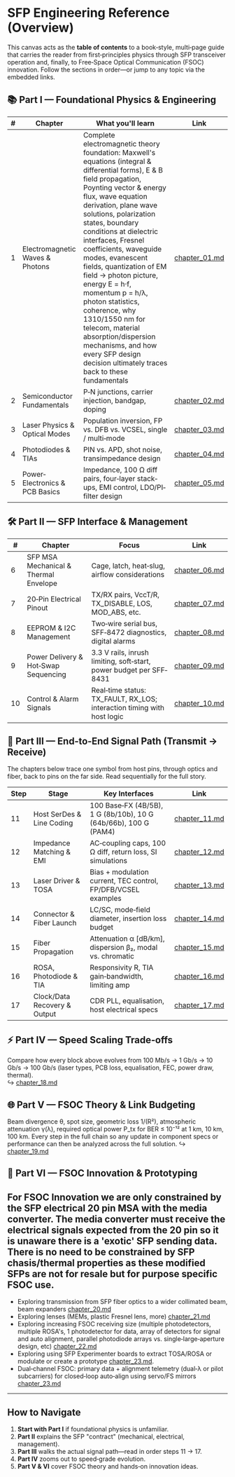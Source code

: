 # SFP Engineering Reference (Overview)

This canvas acts as the **table of contents** to a book‐style, multi‐page guide that carries the reader from first‐principles physics through SFP transceiver operation and, finally, to Free‐Space Optical Communication (FSOC) innovation. Follow the sections in order—or jump to any topic via the embedded links.

## 📚 Part I — Foundational Physics & Engineering

| # | Chapter | What you'll learn | Link |
|---|---------|------------------|------|
| 1 | Electromagnetic Waves & Photons | Complete electromagnetic theory foundation: Maxwell's equations (integral & differential forms), E & B field propagation, Poynting vector & energy flux, wave equation derivation, plane wave solutions, polarization states, boundary conditions at dielectric interfaces, Fresnel coefficients, waveguide modes, evanescent fields, quantization of EM field → photon picture, energy E = h·f, momentum p = h/λ, photon statistics, coherence, why 1310/1550 nm for telecom, material absorption/dispersion mechanisms, and how every SFP design decision ultimately traces back to these fundamentals | [chapter_01.md](chapter_01.md) |
| 2 | Semiconductor Fundamentals | P‐N junctions, carrier injection, bandgap, doping | [chapter_02.md](chapter_02.md) |
| 3 | Laser Physics & Optical Modes | Population inversion, FP vs. DFB vs. VCSEL, single / multi‐mode | [chapter_03.md](chapter_03.md) |
| 4 | Photodiodes & TIAs | PIN vs. APD, shot noise, transimpedance design | [chapter_04.md](chapter_04.md) |
| 5 | Power‐Electronics & PCB Basics | Impedance, 100 Ω diff pairs, four‐layer stack‐ups, EMI control, LDO/PI‐filter design | [chapter_05.md](chapter_05.md) |

## 🛠️ Part II — SFP Interface & Management

| # | Chapter | Focus | Link |
|---|---------|-------|------|
| 6 | SFP MSA Mechanical & Thermal Envelope | Cage, latch, heat‐slug, airflow considerations | [chapter_06.md](chapter_06.md) |
| 7 | 20‐Pin Electrical Pinout | TX/RX pairs, VccT/R, TX_DISABLE, LOS, MOD_ABS, etc. | [chapter_07.md](chapter_07.md) |
| 8 | EEPROM & I2C Management | Two‐wire serial bus, SFF‐8472 diagnostics, digital alarms | [chapter_08.md](chapter_08.md) |
| 9 | Power Delivery & Hot‐Swap Sequencing | 3.3 V rails, inrush limiting, soft‐start, power budget per SFF‐8431 | [chapter_09.md](chapter_09.md) |
| 10 | Control & Alarm Signals | Real‐time status: TX_FAULT, RX_LOS; interaction timing with host logic | [chapter_10.md](chapter_10.md) |

## 🚀 Part III — End‐to‐End Signal Path (Transmit → Receive)

The chapters below trace one symbol from host pins, through optics and fiber, back to pins on the far side. Read sequentially for the full story.

| Step | Stage | Key Interfaces | Link |
|------|-------|----------------|------|
| 11 | Host SerDes & Line Coding | 100 Base‐FX (4B/5B), 1 G (8b/10b), 10 G (64b/66b), 100 G (PAM4) | [chapter_11.md](chapter_11.md) |
| 12 | Impedance Matching & EMI | AC‐coupling caps, 100 Ω diff, return loss, SI simulations | [chapter_12.md](chapter_12.md) |
| 13 | Laser Driver & TOSA | Bias + modulation current, TEC control, FP/DFB/VCSEL examples | [chapter_13.md](chapter_13.md) |
| 14 | Connector & Fiber Launch | LC/SC, mode‐field diameter, insertion loss budget | [chapter_14.md](chapter_14.md) |
| 15 | Fiber Propagation | Attenuation α [dB/km], dispersion β₂, modal vs. chromatic | [chapter_15.md](chapter_15.md) |
| 16 | ROSA, Photodiode & TIA | Responsivity R, TIA gain‐bandwidth, limiting amp | [chapter_16.md](chapter_16.md) |
| 17 | Clock/Data Recovery & Output | CDR PLL, equalisation, host electrical specs | [chapter_17.md](chapter_17.md) |

## ⚡ Part IV — Speed Scaling Trade‐offs

Compare how every block above evolves from 100 Mb/s → 1 Gb/s → 10 Gb/s → 100 Gb/s (laser types, PCB loss, equalisation, FEC, power draw, thermal).  
↪️ [chapter_18.md](chapter_18.md)

## 🌐 Part V — FSOC Theory & Link Budgeting

Beam divergence θ, spot size, geometric loss 1/(R²), atmospheric attenuation γ(λ), required optical power P_tx for BER ≤ 10⁻¹² at 1 km, 10 km, 100 km. Every step in the full chain so any update in component specs or performance can then be analyzed across the full solution.
↪️ [chapter_19.md](chapter_19.md)

## 🧪 Part VI — FSOC Innovation & Prototyping

## For FSOC Innovation we are only constrained by the SFP electrical 20 pin MSA with the media converter. The media converter must receive the electrical signals expected from the 20 pin so it is unaware there is a 'exotic' SFP sending data. There is no need to be constrained by SFP chasis/thermal properties as these modified SFPs are not for resale but for purpose specific FSOC use.

* Exploring transmission from SFP fiber optics to a wider collimated beam, beam expanders [chapter_20.md](chapter_20.md)
* Exploring lenses (MEMs, plastic Fresnel lens, more) [chapter_21.md](chapter_21.md)
* Exploring increasing FSOC receiving size (multiple photodetectors, multiple ROSA's, 1 photodetector for data, array of detectors for signal and auto alignment, parallel photodiode arrays vs. single‐large‐aperture design, etc) [chapter_22.md](chapter_22.md)
* Exploring using SFP Experimenter boards to extract TOSA/ROSA or modulate or create a prototype [chapter_23.md](chapter_23.md).
* Dual‑channel FSOC: primary data + alignment telemetry (dual‑λ or pilot subcarriers) for closed‑loop auto‑align using servo/FS mirrors [chapter_23.md](chapter_23.md)

---

## How to Navigate

1. **Start with Part I** if foundational physics is unfamiliar.
2. **Part II** explains the SFP "contract" (mechanical, electrical, management).
3. **Part III** walks the actual signal path—read in order steps 11 → 17.
4. **Part IV** zooms out to speed‐grade evolution.
5. **Part V & VI** cover FSOC theory and hands‐on innovation ideas.

